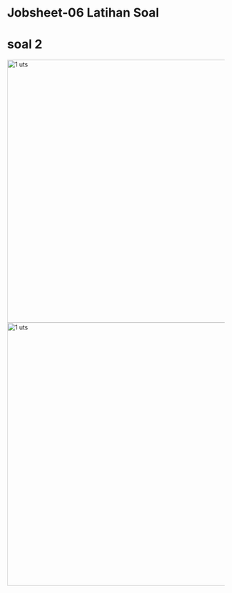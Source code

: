 # Jobsheet-06 Latihan Soal
<h1> soal 2</h1>

<img width="608" alt="1 uts " src=https://github.com/AchmadAnnasAwwabin/Learn-My-SQL/assets/160121014/befbca14-9c06-4584-81e4-dd267377de22>

<img width="608" alt="1 uts " src=https://github.com/AchmadAnnasAwwabin/Learn-My-SQL/assets/160121014/348eef72-9219-4ff5-963b-9527dedd01bf>
